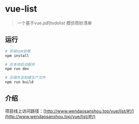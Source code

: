 # vue-list

> 一个基于vue.js的todolist
> 模仿奇妙清单

## 运行

``` bash
# 安装npm依赖
npm install

# 在本地启动服务
npm run dev

# 压缩并且构建生产文件
npm run build

```
## 介绍

项目线上访问路径：[http://www.wendaosanshou.top/vue/list/#!/](http://www.wendaosanshou.top/vue/list/#!/)
